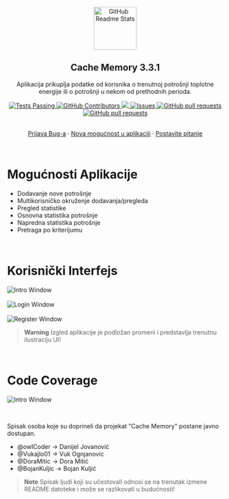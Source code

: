 <p align="center">
 <img width="100px" src="https://raw.githubusercontent.com/owlCoder/cache-memory/main/screenshots/cml-logo.png" align="center" alt="GitHub Readme Stats" />
 <h2 align="center">Cache Memory 3.3.1</h2>
 <p align="center">Aplikacija prikuplja podatke od korisnika o trenutnoj potrošnji toplotne energije
                    ili o potrošnji u nekom od prethodnih perioda.</p>
</p>
  <p align="center">
    <a href="https://github.com/owlCoder/cache-memory/actions">
      <img alt="Tests Passing" src="https://github.com/anuraghazra/github-readme-stats/workflows/Test/badge.svg" />
    </a>
    <a href="https://github.com/owlCoder/cache-memory/graphs/contributors">
      <img alt="GitHub Contributors" src="https://img.shields.io/github/contributors/owlCoder/cache-memory" />
    </a>
    <a href="https://codecov.io/gh/owlCoder/cache-memory">
      <img src="https://camo.githubusercontent.com/6ef37dcea5bd735bd79e9f3909739e07573aa9e5011e6217b0059f940959b752/68747470733a2f2f696d672e736869656c64732e696f2f62616467652f436f7665726167652d39362532352d627269676874677265656e2e737667" />
    </a>
    <a href="https://github.com/owlCoder/cache-memory/issues">
      <img alt="Issues" src="https://img.shields.io/github/issues/owlCoder/cache-memory?color=0088ff" />
    </a>
    <a href="https://github.com/owlCoder/cache-memory/pulls">
      <img alt="GitHub pull requests" src="https://img.shields.io/github/issues-pr/owlCoder/cache-memory?color=0088ff" />
    </a>
     <a href="https://github.com/owlCoder/cache-memory/pulls">
      <img alt="GitHub pull requests" src="https://codeclimate.com/github/dwyl/esta/badges/gpa.svg" />
    </a>
    <br />
    <br />
  </p>

  <p align="center">
    <a href="https://github.com/owlCoder/cache-memory/issues/new/choose">Prijava Bug-a</a>
    ·
    <a href="https://github.com/owlCoder/cache-memory/issues/new/choose">Nova mogućnost u aplikaciji</a>
    ·
    <a href="https://github.com/owlCoder/cache-memory/discussions">Postavite pitanje</a>
  </p>
  <br />
</p>

# Mogućnosti Aplikacije

-   Dodavanje nove potrošnje
-   Multikorisničko okruženje dodavanja/pregleda
-   Pregled statistike
-   Osnovna statistika potrošnje
-   Napredna statistika potrošnje
-   Pretraga po kriterijumu 

<p><br /></p>

# Korisnički Interfejs

![Intro Window](screenshots/main_w.png)
<br/><br/>
![Login Window](screenshots/add_w.png)
<br/><br/>
![Register Window](screenshots/stat_w.png)

> **Warning**
> Izgled aplikacije je podložan promeni i predstavlja trenutnu ilustraciju UI!

<p><br /></p>

# Code Coverage

![Intro Window](screenshots/codecov.png)

<p><br /></p>


Spisak osoba koje su doprineli da projekat "Cache Memory" postane javno dostupan.

- @owlCoder    -> Danijel Jovanović
- @Vukajlo01   -> Vuk Ognjanovic
- @DoraMitic   -> Dora Mitić
- @BojanKuljic -> Bojan Kuljić

> **Note**
> Spisak ljudi koji su učestovali odnosi se na trenutak izmene README datoteke i može se razlikovati u budućnosti!

